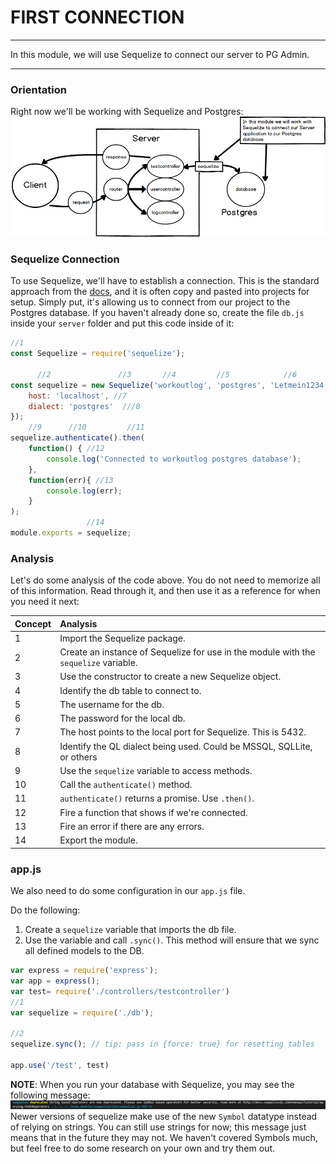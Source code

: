 # FIRST CONNECTION
---
In this module, we will use Sequelize to connect our server to PG Admin.

<hr>


### Orientation
Right now we'll be working with Sequelize and Postgres:
![screenshot](assets/01-pg-youarehere.png)

### Sequelize Connection
To use Sequelize, we'll have to establish a connection. This is the standard approach from the [docs](http://docs.sequelizejs.com/manual/installation/getting-started.html#test-the-connection), and it is often copy and pasted into projects for setup. Simply put, it's allowing us to connect from our project to the Postgres database. If you haven't already done so, create the file `db.js` inside your `server` folder and put this code inside of it:

```js
//1
const Sequelize = require('sequelize');

      //2               //3       //4         //5            //6          
const sequelize = new Sequelize('workoutlog', 'postgres', 'Letmein1234!', {
	host: 'localhost', //7
	dialect: 'postgres'  ///8
});
    //9      //10         //11         
sequelize.authenticate().then(
	function() { //12
		console.log('Connected to workoutlog postgres database');
	},
	function(err){ //13
		console.log(err);
	}
);
                 //14
module.exports = sequelize;
```

### Analysis
Let's do some analysis of the code above. You do not need to memorize all of this information. Read through it, and then use it as a reference for when you need it next:

|Concept|Analysis|
|:------|:---------|
|1 |Import the Sequelize package.|
|2 |Create an instance of Sequelize for use in the module with the `sequelize` variable.|
|3 |Use the constructor to create a new Sequelize object.|
|4 |Identify the db table to connect to.|
|5 |The username for the db.|
|6 |The password for the local db.|
|7 |The host points to the local port for Sequelize. This is 5432. |
|8 |Identify the QL dialect being used. Could be MSSQL, SQLLite, or others |
|9 |Use the `sequelize` variable to access methods.|
|10 |Call the `authenticate()` method. |
|11 |`authenticate()` returns a promise. Use `.then()`.|
|12 |Fire a function that shows if we're connected.|
|13 |Fire an error if there are any errors.|
|14 |Export the module.|



### app.js
We also need to do some configuration in our `app.js` file.

Do the following:
1. Create a `sequelize` variable that imports the db file.
2. Use the variable and call `.sync()`. This method will ensure that we sync all defined models to the DB.

```js
var express = require('express');
var app = express();
var test= require('./controllers/testcontroller')
//1
var sequelize = require('./db');

//2
sequelize.sync(); // tip: pass in {force: true} for resetting tables

app.use('/test', test)

```

**NOTE**: When you run your database with Sequelize, you may see the following message:
![depreciated Strings](assets/sequelizeDepreciated.png) <br>
Newer versions of sequelize make use of the new `Symbol` datatype instead of relying on strings. You can still use strings for now; this message just means that in the future they may not. We haven't covered Symbols much, but feel free to do some research on your own and try them out.